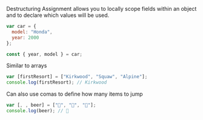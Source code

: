 Destructuring Assignment allows you to locally scope fields within an object and to declare which values will be used.

```js
var car = {
  model: "Honda",
  year: 2000
};

const { year, model } = car;
```

Similar to arrays

```js
var [firstResort] = ["Kirkwood", "Squaw", "Alpine"];
console.log(firstResort); // Kirkwood
```

Can also use comas to define how many items to jump

```js
var [, , beer] = ["🍩", "🌯", "🍺"];
console.log(beer); // 🍺
```
